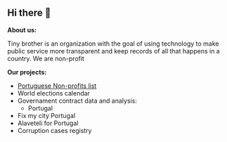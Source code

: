 ## Hi there 👋

**About us:**

Tiny brother is an organization with the goal of using technology to make public service more transparent and keep records of all that happens in a country. 
We are non-profit

**Our projects:**
- [Portuguese Non-profits list](https://github.com/Tiny-Brother/portuguese-NGOs)
- World elections calendar
- Governament contract data and analysis:
  - Portugal
- Fix my city Portugal
- Alaveteli for Portugal
- Corruption cases registry

